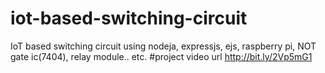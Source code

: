 # iot-based-switching-circuit
IoT based switching circuit using nodeja, expressjs, ejs, raspberry pi, NOT gate ic(7404), relay module.. etc.
#project video url
http://bit.ly/2Vp5mG1
